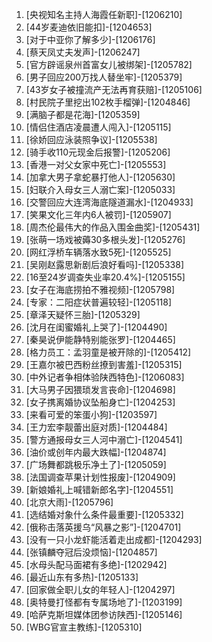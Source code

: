 
1. [央视知名主持人海霞任新职]-[1206210]
1. [44岁麦迪依旧能扣]-[1204653]
1. [对于中亚你了解多少]-[1206176]
1. [蔡天凤丈夫发声]-[1206247]
1. [官方辟谣泉州首富女儿被绑架]-[1205782]
1. [男子回应200万找人替坐牢]-[1205379]
1. [43岁女子被撞流产无法再育获赔]-[1205106]
1. [村民院子里挖出102枚手榴弹]-[1204846]
1. [满脑子都是花海]-[1205359]
1. [情侣住酒店凌晨遭人闯入]-[1205115]
1. [徐娇回应泳装照争议]-[1205538]
1. [骑手收110元现金后报警]-[1205206]
1. [香港一对父女家中死亡]-[1205553]
1. [加拿大男子拿蛇暴打他人]-[1205630]
1. [妇联介入母女三人溺亡案]-[1205033]
1. [交警回应大连湾海底隧道漏水]-[1204933]
1. [笑果文化三年内6人被罚]-[1205907]
1. [周杰伦最伟大的作品入围金曲奖]-[1205431]
1. [张萌一场戏被薅30多根头发]-[1205276]
1. [网红浮桥车辆落水致5死]-[1205525]
1. [吴刚赵露思新剧后浪好看吗]-[1205338]
1. [16至24岁调查失业率20.4%]-[1205155]
1. [女子在海底捞拍不雅视频]-[1205798]
1. [专家：二阳症状普遍较轻]-[1205118]
1. [章泽天疑怀三胎]-[1205329]
1. [沈月在闺蜜婚礼上哭了]-[1204490]
1. [秦昊说伊能静特别能张罗]-[1204465]
1. [格力员工：孟羽童是被开除的]-[1205412]
1. [王嘉尔被巴西粉丝撩到害羞]-[1205315]
1. [中外记者争相体验陕西特色]-[1206083]
1. [大马男子因猥琐发言丧命]-[1204698]
1. [女子携离婚协议坠船身亡]-[1204253]
1. [来看可爱的笨蛋小狗]-[1203597]
1. [王力宏李靓蕾出庭对质]-[1204484]
1. [警方通报母女三人河中溺亡]-[1204541]
1. [油价或创年内最大跌幅]-[1204874]
1. [广场舞都跳极乐净土了]-[1205059]
1. [法国调查苹果计划性报废]-[1204909]
1. [新娘婚礼上喊错新郎名字]-[1204551]
1. [北京大雨]-[1205796]
1. [选结婚对象什么条件最重要]-[1205332]
1. [俄称击落英援乌“风暴之影”]-[1204701]
1. [没有一只小龙虾能活着走出成都]-[1204293]
1. [张镇麟夺冠后没烦恼]-[1204857]
1. [水母头配马面裙有多绝]-[1202942]
1. [最近山东有多热]-[1205133]
1. [回家做全职儿女的年轻人]-[1204297]
1. [奥特曼打怪都有专属场地了]-[1203199]
1. [哈萨克斯坦媒体团参访陕西]-[1205146]
1. [WBG官宣主教练]-[1205310]